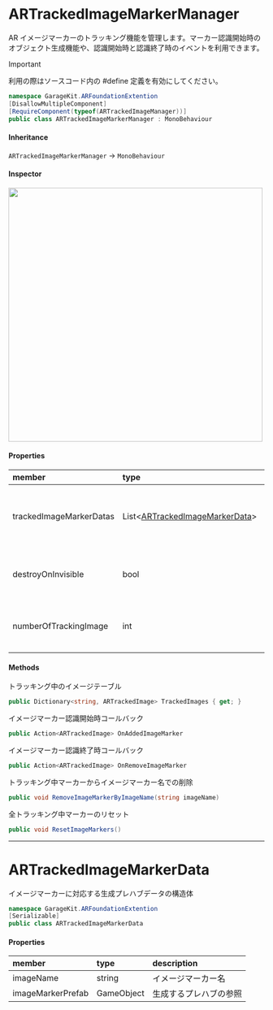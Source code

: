 # ARTrackedImageMarkerManager

AR イメージマーカーのトラッキング機能を管理します。マーカー認識開始時のオブジェクト生成機能や、認識開始時と認識終了時のイベントを利用できます。

> [!IMPORTANT]
> 利用の際はソースコード内の #define 定義を有効にしてください。

```csharp
namespace GarageKit.ARFoundationExtention
[DisallowMultipleComponent]
[RequireComponent(typeof(ARTrackedImageManager))]
public class ARTrackedImageMarkerManager : MonoBehaviour
```

#### Inheritance

`ARTrackedImageMarkerManager` -> `MonoBehaviour`

#### Inspector

<img src="~/image/script_reference/artrackedimagemarkermanager_inspector.png" width="500px"/>

#### Properties

|member|type|description|
|:--|:--|:--|
|trackedImageMarkerDatas|List<[ARTrackedImageMarkerData](#artrackedimagemarkerdata)>|生成するイメージマーカー プレハブデータリスト|
|destroyOnInvisible|bool|画面外判定で自動 Destroy を行う|
|numberOfTrackingImage|int|同時トラッキング可能な最大イメージ数|

#### Methods

トラッキング中のイメージテーブル
```csharp
public Dictionary<string, ARTrackedImage> TrackedImages { get; }
```

イメージマーカー認識開始時コールバック
```csharp
public Action<ARTrackedImage> OnAddedImageMarker
```

イメージマーカー認識終了時コールバック
```csharp
public Action<ARTrackedImage> OnRemoveImageMarker
```

トラッキング中マーカーからイメージマーカー名での削除
```csharp
public void RemoveImageMarkerByImageName(string imageName)
```

全トラッキング中マーカーのリセット
```csharp
public void ResetImageMarkers()
```

---

# ARTrackedImageMarkerData

イメージマーカーに対応する生成プレハブデータの構造体

```csharp
namespace GarageKit.ARFoundationExtention
[Serializable]
public class ARTrackedImageMarkerData
```

#### Properties

|member|type|description|
|:--|:--|:--|
|imageName|string|イメージマーカー名|
|imageMarkerPrefab|GameObject|生成するプレハブの参照|
